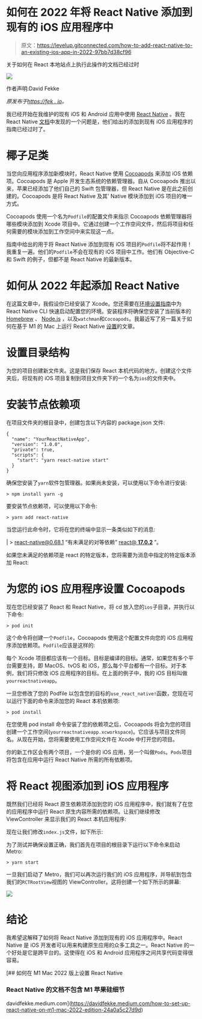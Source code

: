 # 如何在 2022 年将 React Native 添加到现有的 iOS 应用程序中

> 原文：<https://levelup.gitconnected.com/how-to-add-react-native-to-an-existing-ios-app-in-2022-97bb7d38cf96>

关于如何在 React 本地站点上执行此操作的文档已经过时

![](img/382af89944f46be1c9f3842e7e88338e.png)

作者声明:David Fekke

*原发布于*[*https://fek . io*](https://fek.io/blog/how-to-add-react-native-to-an-existing-i-os-app-in-2022/)*。*

我已经开始在我维护的现有 iOS 和 Android 应用中使用 [React Native](https://reactnative.dev) 。我在 React Native [文档](https://www.reactnative.dev/docs/integration-with-existing-apps)中发现的一个问题是，他们给出的添加到现有 iOS 应用程序的指南已经过时了。

# 椰子足类

当您向应用程序添加新模块时，React Native 使用 [Cocoapods](https://cocoapods.org/) 来添加 iOS 依赖项。Cocoapods 是 Apple 开发生态系统的依赖管理器。自从 Cocoapods 推出以来，苹果已经添加了他们自己的 Swift 包管理器，但 React Native 是在此之前创建的。Cocoapods 是将 React Native 及其' Native 模块添加到 iOS 项目的唯一方式。

Cocoapods 使用一个名为`Podfile`的配置文件来指示 Cocoapods 依赖管理器将哪些模块添加到 Xcode 项目中。它通过创建一个工作空间文件，然后将项目和任何需要的模块添加到工作空间中来实现这一点。

指南中给出的用于将 React Native 添加到现有 iOS 项目的`Podfile`将不起作用！我重复一遍。他们的`Podfile`不会在现有的 iOS 项目中工作。他们有 Objective-C 和 Swift 的例子，但都不是 React Native 的最新版本。

# 如何从 2022 年起添加 React Native

在这篇文章中，我假设你已经安装了 Xcode。您还需要在[环境设置指南](https://www.reactnative.dev/docs/environment-setup)中为 React Native CLI 快速启动配置您的环境。安装程序将确保您安装了当前版本的 [Homebrew](https://brew.sh/) 、 [Node.js](https://nodejs.org/en/) ，以及`watchman`和`Cocoapods`。我最近写了另一篇关于如何在基于 M1 的 Mac 上运行 React Native [设置](https://fek.io/blog/2022-04-13/how-to-setup-react-native-on-M1-mac-2022.md)的文章。

# 设置目录结构

为您的项目创建新文件夹。这是我们保存 React 本机代码的地方。创建这个文件夹后，将现有的 iOS 项目复制到项目文件夹下的一个名为`ios`的文件夹中。

# 安装节点依赖项

在项目文件夹的根目录中，创建包含以下内容的 package.json 文件:

```
{
  "name": "YourReactNativeApp",
  "version": "1.0.0",
  "private": true,
  "scripts": {
    "start": "yarn react-native start"
  }
}
```

确保您安装了`yarn`软件包管理器。如果尚未安装，可以使用以下命令进行安装:

```
> npm install yarn -g
```

要安装节点依赖项，可以使用以下命令:

```
> yarn add react-native
```

当您运行此命令时，它将在您的终端中显示一条类似如下的消息:

| > [react-native@0.68.1](mailto:react-native@0.68.1) “有未满足的对等依赖” [react@ **17.0.2**](mailto:react@17.0.2) ”。

如果您未满足的依赖项是 react 的特定版本，您将需要为消息中指定的特定版本添加 React:

# 为您的 iOS 应用程序设置 Cocoapods

现在您已经安装了 React 和 React Native，将 cd 放入您的`ios`子目录，并执行以下命令:

```
> pod init
```

这个命令将创建一个`Podfile`，Cocoapods 使用这个配置文件向您的 iOS 应用程序添加依赖项。`Podfile`应该是这样的:

每个 Xcode 项目都应该有一个目标。目标是编译的目标。通常，如果您有多个平台需要支持，即 MacOS、tvOS 和 iOS，那么每个平台都有一个目标。对于本例，我们将只修改 iOS 应用程序的目标。在上面的例子中，我的 iOS 目标叫做`yourreactnativeapp`。

一旦您修改了您的 Podfile 以包含您的目标的`use_react_native!`函数，您现在可以运行下面的命令来添加您的 React 本机依赖项:

```
> pod install
```

在您使用 pod install 命令安装了您的依赖项之后，Cocoapods 将会为您的项目创建一个工作空间(`yourreactnativeapp.xcworkspace`)。它应该与项目文件同名。从现在开始，您将需要使用工作空间文件在 Xcode 中打开您的项目。

你的新工作区会有两个项目，一个是你的 iOS 应用，另一个叫做`Pods`。`Pods`项目将包含在应用中运行 React Native 所需的所有依赖项。

# 将 React 视图添加到 iOS 应用程序

既然我们已经将 React 原生依赖项添加到您的 iOS 应用程序中，我们就有了在您的应用程序中运行 React 原生内容所需的依赖项。让我们继续修改 ViewController 来显示我们的 React 本机应用程序:

现在让我们修改`index.js`文件，如下所示:

为了测试并确保设置正确，我们首先在项目的根目录下运行以下命令来启动 Metro:

```
> yarn start
```

一旦我们启动了 Metro，我们可以再次运行我们的 iOS 应用程序，并导航到包含我们的`RCTRootView`视图的 ViewController。这将创建一个如下所示的屏幕:

![](img/e6e3249a001a901d0f7528a7e842184b.png)

# 结论

我希望这解释了如何将 React Native 添加到现有的 iOS 应用程序中。React Native 是 iOS 开发者可以用来构建原生应用的众多工具之一。React Native 的一个好处是它是跨平台的。这使得在 iOS 和 Android 应用程序之间共享代码变得很容易。

[](https://davidfekke.medium.com/how-to-set-up-react-native-on-m1-mac-2022-edition-24a0a5c27d9d) [## 如何在 M1 Mac 2022 版上设置 React Native

### React Native 的文档不包含 M1 苹果硅细节

davidfekke.medium.com](https://davidfekke.medium.com/how-to-set-up-react-native-on-m1-mac-2022-edition-24a0a5c27d9d)